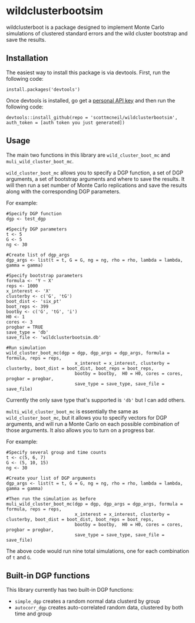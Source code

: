 
<!-- README.md is generated from README.Rmd. Please edit that file -->
wildclusterbootsim
==================

wildclusterboot is a package designed to implement Monte Carlo simulations of clustered standard errors and the wild cluster bootstrap and save the results.

Installation
------------

The easiest way to install this package is via devtools. First, run the following code:

    install.packages('devtools')

Once devtools is installed, go get a [personal API key](https://github.com/settings/tokens) and then run the following code:

    devtools::install_github(repo = 'scottmcneil/wildclusterbootsim', auth_token = [auth token you just generated])

Usage
-----

The main two functions in this library are `wild_cluster_boot_mc` and `muli_wild_cluster_boot_mc`.

`wild_cluster_boot_mc` allows you to specify a DGP function, a set of DGP arguments, a set of bootstrap arguments and where to save the results. It will then run a set number of Monte Carlo replications and save the results along with the corresponding DGP parameters.

For example:

    #Specify DGP function
    dgp <- test_dgp

    #Specify DGP parameters
    t <- 5
    G <- 5
    ng <- 30

    #Create list of dgp_args
    dgp_args <- list(t = t, G = G, ng = ng, rho = rho, lambda = lambda, gamma = gamma)

    #Specify bootstrap parameters
    formula <- 'Y ~ X'
    reps <- 1000
    x_interest <- 'X'
    clusterby <- c('G', 'tG')
    boot_dist <- 'six_pt'
    boot_reps <- 399
    bootby <- c('G', 'tG', 'i')
    H0 <- 1
    cores <- 3
    progbar = TRUE
    save_type = 'db'
    save_file <- 'wildclusterbootsim.db'

    #Run simulation
    wild_cluster_boot_mc(dgp = dgp, dgp_args = dgp_args, formula = formula, reps = reps,
                              x_interest = x_interest, clusterby = clusterby, boot_dist = boot_dist, boot_reps = boot_reps,
                              bootby = bootby,  H0 = H0, cores = cores, progbar = progbar,
                              save_type = save_type, save_file = save_file)

Currently the only save type that's supported is `'db'` but I can add others.

`multi_wild_cluster_boot_mc` is essentially the same as `wild_cluster_boot_mc`, but it allows you to specify vectors for DGP arguments, and will run a Monte Carlo on each possible combination of those arguments. It also allows you to turn on a progress bar.

For example:

    #Specify several group and time counts
    t <- c(5, 6, 7)
    G <- (5, 10, 15)
    ng <- 30

    #Create your list of DGP arguments
    dgp_args <- list(t = t, G = G, ng = ng, rho = rho, lambda = lambda, gamma = gamma)

    #Then run the simulation as before
    muli_wild_cluster_boot_mc(dgp = dgp, dgp_args = dgp_args, formula = formula, reps = reps,
                              x_interest = x_interest, clusterby = clusterby, boot_dist = boot_dist, boot_reps = boot_reps,
                              bootby = bootby,  H0 = H0, cores = cores, progbar = progbar,
                              save_type = save_type, save_file = save_file)

The above code would run nine total simulations, one for each combination of `t` and `G`.

Built-in DGP functions
----------------------

This library currently has two built-in DGP functions:

-   `simple_dgp` creates a random normal data clusterd by group
-   `autocorr_dgp` creates auto-correlated random data, clustered by both time and group
